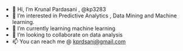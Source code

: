 - 👋 Hi, I’m Krunal Pardasani , @kp3283
- 👀 I’m interested in Predictive Analytics , Data Mining and Machine learning.
- 🌱 I’m currently learning machine learning 
- 💞️ I’m looking to collaborate on data analysis
- 📫 You can reach me @ kprdsani@gmail.com 


